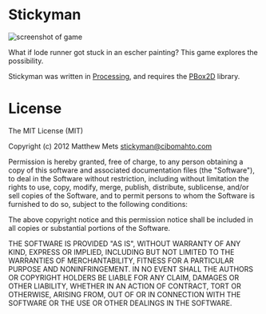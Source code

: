 # Stickyman
![screenshot of game](https://raw.github.com/cibomahto/stickyman/master/stickyman.png)

What if lode runner got stuck in an escher painting? This game explores the possibility.

Stickyman was written in [Processing](http://processing.org/), and requires the [PBox2D](https://github.com/shiffman/PBox2D) library.


# License

The MIT License (MIT)

Copyright (c) 2012 Matthew Mets <stickyman@cibomahto.com>

Permission is hereby granted, free of charge, to any person obtaining a copy of this software and associated documentation files (the "Software"), to deal in the Software without restriction, including without limitation the rights to use, copy, modify, merge, publish, distribute, sublicense, and/or sell copies of the Software, and to permit persons to whom the Software is furnished to do so, subject to the following conditions:

The above copyright notice and this permission notice shall be included in all copies or substantial portions of the Software.

THE SOFTWARE IS PROVIDED "AS IS", WITHOUT WARRANTY OF ANY KIND, EXPRESS OR IMPLIED, INCLUDING BUT NOT LIMITED TO THE WARRANTIES OF MERCHANTABILITY, FITNESS FOR A PARTICULAR PURPOSE AND NONINFRINGEMENT. IN NO EVENT SHALL THE AUTHORS OR COPYRIGHT HOLDERS BE LIABLE FOR ANY CLAIM, DAMAGES OR OTHER LIABILITY, WHETHER IN AN ACTION OF CONTRACT, TORT OR OTHERWISE, ARISING FROM, OUT OF OR IN CONNECTION WITH THE SOFTWARE OR THE USE OR OTHER DEALINGS IN THE SOFTWARE.

